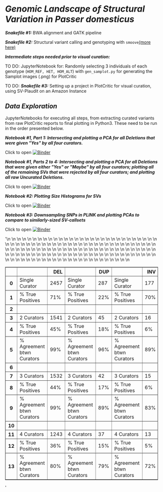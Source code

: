 # ***Genomic Landscape of Structural Variation in *Passer domesticus****

***Snakefile #1:***
BWA alignment and GATK pipeline

***Snakefile #2:***
Structural variant calling and genotyping with `smoove`[(more here)](https://github.com/brentp/smoove)

***Intermediate steps needed prior to visual curation:***

TO DO: JupyterNotebook for: 
Randomly selecting 3 individuals of each genotype (`HOM_REF, HET, HOM_ALT`) with `gen_samplot.py` for generating the Samplot images (.png) for PlotCritic

TO DO: ***Snakefile #3:***
Setting up a project in PlotCritic for visual curation, using SV-Plaudit on an Amazon Instance


## ***Data Exploration*** 
JupyterNotebooks for executing all steps, from extracting curated variants from raw PlotCritic reports to final plotting in Python3. These need to be run in the order presented below.


***Notebook #1, Part 1: Intersecting and plotting a PCA for all Deletions that were given "Yes" by all four curators.***

Click to open
[![Binder](https://mybinder.org/badge_logo.svg)](https://mybinder.org/v2/gh/gdaviduu/House-Sparrow-Genome-Analysis.git/main?filepath=Extract_SV_regions_PCA_Part1to4.ipynb)


***Notebook #1, Parts 2 to 4: Intersecting and plotting a PCA for all Deletions that were given either "Yes" or "Maybe" by all four curators; plotting all of the remaining SVs that were rejected by all four curators; and plotting all raw Uncurated Deletions.***

Click to open
[![Binder](https://mybinder.org/badge_logo.svg)](https://mybinder.org/v2/gh/gdaviduu/House-Sparrow-Genome-Analysis.git/main?filepath=Extract_SV_regions_PCA_Part1to4.ipynb)


***Notebook #2: Plotting Size Histograms for SVs***

Click to open
[![Binder](https://mybinder.org/badge_logo.svg)](https://mybinder.org/v2/gh/gdaviduu/House-Sparrow-Genome-Analysis.git/main?filepath=Plotting_Size_Histograms_for_SVs.ipynb)

***Notebook #3: Downsampling SNPs in PLINK and plotting PCAs to compare to similarly-sized SV-callsets***

Click to open
[![Binder](https://mybinder.org/badge_logo.svg)](https://mybinder.org/v2/gh/gdaviduu/House-Sparrow-Genome-Analysis.git/main?filepath=Plotting_PCA_for_Downsampled_SNPs.ipynb)


'<table border="1" class="dataframe">\n  <thead>\n    <tr style="text-align: right;">\n      <th></th>\n      <th></th>\n      <th>DEL</th>\n      <th></th>\n      <th>DUP</th>\n      <th></th>\n      <th>INV</th>\n    </tr>\n  </thead>\n  <tbody>\n    <tr>\n      <th>0</th>\n      <td>Single Curator</td>\n      <td>2457</td>\n      <td>Single Curator</td>\n      <td>287</td>\n      <td>Single Curator</td>\n      <td>177</td>\n    </tr>\n    <tr>\n      <th>1</th>\n      <td>% True Positives</td>\n      <td>71%</td>\n      <td>% True Positives</td>\n      <td>22%</td>\n      <td>% True Positives</td>\n      <td>70%</td>\n    </tr>\n    <tr>\n      <th>2</th>\n      <td></td>\n      <td></td>\n      <td></td>\n      <td></td>\n      <td></td>\n      <td></td>\n    </tr>\n    <tr>\n      <th>3</th>\n      <td>2 Curators</td>\n      <td>1541</td>\n      <td>2 Curators</td>\n      <td>45</td>\n      <td>2 Curators</td>\n      <td>16</td>\n    </tr>\n    <tr>\n      <th>4</th>\n      <td>% True Positives</td>\n      <td>45%</td>\n      <td>% True Positives</td>\n      <td>18%</td>\n      <td>% True Positives</td>\n      <td>6%</td>\n    </tr>\n    <tr>\n      <th>5</th>\n      <td>% Agreement btwn Curators</td>\n      <td>99%</td>\n      <td>% Agreement btwn Curators</td>\n      <td>96%</td>\n      <td>% Agreement btwn Curators</td>\n      <td>89%</td>\n    </tr>\n    <tr>\n      <th>6</th>\n      <td></td>\n      <td></td>\n      <td></td>\n      <td></td>\n      <td></td>\n      <td></td>\n    </tr>\n    <tr>\n      <th>7</th>\n      <td>3 Curators</td>\n      <td>1532</td>\n      <td>3 Curators</td>\n      <td>42</td>\n      <td>3 Curators</td>\n      <td>15</td>\n    </tr>\n    <tr>\n      <th>8</th>\n      <td>% True Positives</td>\n      <td>44%</td>\n      <td>% True Positives</td>\n      <td>17%</td>\n      <td>% True Positives</td>\n      <td>6%</td>\n    </tr>\n    <tr>\n      <th>9</th>\n      <td>% Agreement btwn Curators</td>\n      <td>99%</td>\n      <td>% Agreement btwn Curators</td>\n      <td>89%</td>\n      <td>% Agreement btwn Curators</td>\n      <td>83%</td>\n    </tr>\n    <tr>\n      <th>10</th>\n      <td></td>\n      <td></td>\n      <td></td>\n      <td></td>\n      <td></td>\n      <td></td>\n    </tr>\n    <tr>\n      <th>11</th>\n      <td>4 Curators</td>\n      <td>1243</td>\n      <td>4 Curators</td>\n      <td>37</td>\n      <td>4 Curators</td>\n      <td>13</td>\n    </tr>\n    <tr>\n      <th>12</th>\n      <td>% True Positives</td>\n      <td>36%</td>\n      <td>% True Positives</td>\n      <td>15%</td>\n      <td>% True Positives</td>\n      <td>5%</td>\n    </tr>\n    <tr>\n      <th>13</th>\n      <td>% Agreement btwn Curators</td>\n      <td>80%</td>\n      <td>% Agreement btwn Curators</td>\n      <td>79%</td>\n      <td>% Agreement btwn Curators</td>\n      <td>72%</td>\n    </tr>\n  </tbody>\n</table>'
